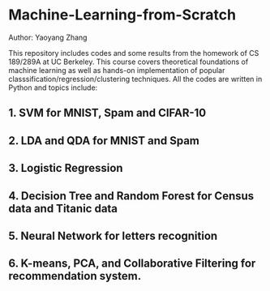 # Machine-Learning-from-Scratch

Author: Yaoyang Zhang

This repository includes codes and some results from the homework of CS 189/289A at UC Berkeley. This course covers theoretical foundations of machine learning as well as hands-on implementation of popular classsification/regression/clustering techniques. All the codes are written in Python and topics include:

## 1. SVM for MNIST, Spam and CIFAR-10 
## 2. LDA and QDA for MNIST and Spam
## 3. Logistic Regression
## 4. Decision Tree and Random Forest for Census data and Titanic data
## 5. Neural Network for letters recognition
## 6. K-means, PCA, and Collaborative Filtering for recommendation system.
